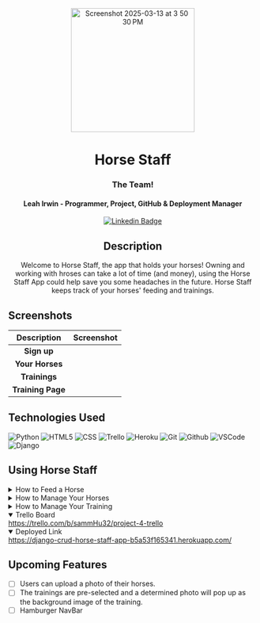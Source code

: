 <div id="banner" align="center" >
<img width="250" alt="Screenshot 2025-03-13 at 3 50 30 PM" src="https://github.com/user-attachments/assets/7eae73be-25c7-4746-9a20-0d4238f1d190" />
</div>


<div id="description" align="center">

# Horse Staff

### The Team!

#### Leah Irwin - Programmer, Project, GitHub & Deployment Manager

[![Linkedin Badge](https://img.shields.io/badge/-@leahirwin-blue?style=flat&logo=Linkedin&logoColor=black)](www.linkedin.com/in/leah-irwin-280722205)

## Description

Welcome to Horse Staff, the app that holds your horses! Owning and working with hroses can take a lot of time (and money), using the Horse Staff App could help save you some headaches in the future. Horse Staff keeps track of your horses' feeding and trainings. 

</div>

## Screenshots

|    Description    | Screenshot                                         |
| :---------------: | -------------------------------------------------- |
|    **Sign up**    |        |
| **Your Horses** |   |
|    **Trainings**    |     |
|  **Training Page**  |  |


## Technologies Used

![Python](https://img.shields.io/badge/-Python-05122A?style=flat&logo=python)
![HTML5](https://img.shields.io/badge/-HTML5-05122A?style=flat&logo=html5)
![CSS](https://img.shields.io/badge/-CSS-05122A?style=flat&logo=css)
![Trello](https://img.shields.io/badge/-Trello-05122A?style=flat&logo=trello)
![Heroku](https://img.shields.io/badge/-Heroku-05122A?style=flat&logo=heroku)
![Git](https://img.shields.io/badge/-Git-05122A?style=flat&logo=git)
![Github](https://img.shields.io/badge/-GitHub-05122A?style=flat&logo=github)
![VSCode](https://img.shields.io/badge/-VS_Code-05122A?style=flat&logo=visualstudio)
![Django](https://img.shields.io/badge/-Django-05122A?style=flat&logo=django)

## Using Horse Staff

  <details >
  <summary> How to Feed a Horse </summary>
    Navigate to the horses page to browse your inventory of horses. Click on a horse card to be directed to the information page of that horse. Click 'Feed Horse' to feed that horse; You have two options for time, AM or PM, pick the date and then select grain type that is listed in their card information
</details>

<details>
  <summary> How to Manage Your Horses </summary>
  You can add a horse by navigating to the 'Add a Horse' link in the navbar. Fill out the form with their name, age, breed, description, and grain type.
  You can edit or delete the horse later on.
</details>
<details>
  <summary> How to Manage Your Training </summary>
  You can add a training by navigating to the 'Add Training' link in the navbar. Fill out the form with the the discipline and location.
  You can edit or delete the training later on.
</details>

<details open>
  <summary> Trello Board </summary>
  <a href="https://trello.com/b/sammHu32/project-4-trello"
    >https://trello.com/b/sammHu32/project-4-trello</a>
</details>

<details open>
  <summary> Deployed Link </summary>
  <a href="https://django-crud-horse-staff-app-b5a53f165341.herokuapp.com/"
    >https://django-crud-horse-staff-app-b5a53f165341.herokuapp.com/</a
  >
</details>

## Upcoming Features

- [ ] Users can upload a photo of their horses.
- [ ] The trainings are pre-selected and a determined photo will pop up as the background image of the training.
- [ ] Hamburger NavBar
